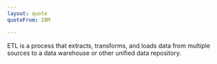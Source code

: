 ```yaml
---
layout: quote
quoteFrom: IBM

---
```


ETL is a process that extracts, transforms, and loads data from multiple sources to a data warehouse or other unified data repository.